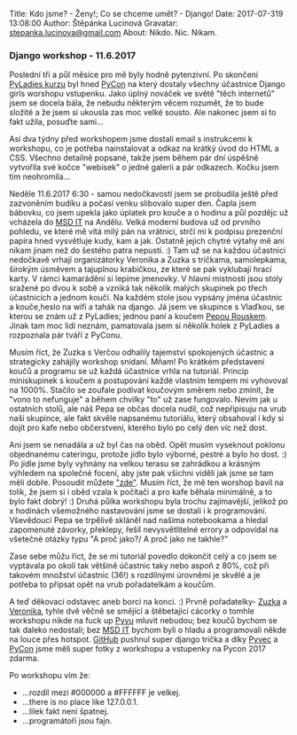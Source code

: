 Title:  Kdo jsme? - Ženy!; Co se chceme umět? - Django!
Date: 2017-07-319 13:08:00
Author: Štěpánka Lucinová
Gravatar: stepanka.lucinova@gmail.com
About: Nikdo. Nic. Nikam.

### Django workshop - 11.6.2017
   
Poslední tři a půl měsíce pro mě byly hodně pytenzivní. Po skončení [PyLadies kurzu](http://pyladies.cz/) byl hned [PyCon](https://cz.pycon.org/2017/) na který dostaly
všechny účastnice Django girls worshopu vstupenku. Jako úplný nováček ve světě "těch internetů" jsem se docela bála,
že nebudu některým věcem rozumět, že to bude složité a že jsem si ukousla zas moc velké sousto. Ale nakonec jsem si
to fakt užila, posuďte sami...

Asi dva týdny před workshopem jsme dostali email s instrukcemi k workshopu, co je potřeba nainstalovat a odkaz na
krátký úvod do HTML a CSS. Všechno detailně popsané, takže jsem během pár dní úspěšně vytvořila své kočce "webísek"
o jedné galerii a pár odkazech. Kočku jsem tím neohromila...

Neděle 11.6.2017 6:30 - samou nedočkavostí jsem se probudila ještě před zazvoněním budíku a počasí venku slibovalo
super den. Čapla jsem bábovku, co jsem upekla jako úplatek pro kouče a o hodinu a půl pozdějc už vcházela do [MSD IT](https://www.msdit.cz/) na Andělu. Velká moderní budova už od prvního pohledu, ve které mě vítá milý pán na vrátnici, 
strčí mi k podpisu prezenční papíra hned vysvětluje kudy, kam a jak. Ostatně jejich chytré výtahy mě ani nikam jinam 
než do šestého patra nepustí. :) Tam už se na každou účastnici nedočkavě vrhají organizátorky Veronika a Zuzka s tričkama, samolepkama, širokým úsměvem a tajuplnou krabičkou, ze které se pak vyklubají hrací karty. V rámci kamarádění si lepíme jmenovky. V hlavní místnosti jsou stoly sražené po dvou k sobě a vzniká tak několik malých skupinek po třech účastnicích 
a jednom kouči. Na každém stole jsou vypsány jména účastnic a kouče,heslo na wifi a tahák na django. Já jsem ve skupince 
s Vlaďkou, se kterou se znám už z PyLadies; jednou paní a koučem [Pepou Rouskem](https://rousek.name/). Jinak tam moc lidí neznám, pamatovala jsem si několik holek z PyLadies a rozpoznala pár tváří z PyConu.

Musím říct, že Zuzka s Verčou odhalily tajemství spokojených účastnic a strategicky zahájily workshop snídaní. Mňam!
Po krátkém představení koučů a programu se už každá účastnice vrhla na tutoriál. Princip miniskupinek s koučem a postupování
každé vlastním tempem mi vyhovoval na 1000%. Stačilo se zoufale podívat koučovým směrem nebo zmínit, že "vono to nefunguje"
a během chvilky "to" už zase fungovalo. Nevím jak u ostatních stolů, ale náš Pepa se občas docela nudil, což nepřipisuju
na vrub naší skupince, ale fakt skvěle napsanému tutoriálu, který obsahoval i kdy si dojít pro kafe nebo občerstvení,
kterého bylo po celý den víc než dost.

Ani jsem se nenadála a už byl čas na oběd. Opět musím vyseknout poklonu objednanému cateringu, protože jídlo bylo výborné,
pestré a bylo ho dost. :) Po jídle jsme byly vyhnány na velkou terasu se zahrádkou a krásným výhledem na společné focení,
aby jste pak všichni viděli jak jsme se tam měli dobře. Posoudit můžete ["zde"](https://www.dropbox.com/sh/6s2kyttxdq4g9zr/AABOSpfBOIzIYhR-ktJ0eSLea?dl=0). Musím říct, že mě ten worshop bavil na tolik,
že jsem si i oběd vzala k počítači a pro kafe běhala minimálně, a to bylo fakt dobrý! :) Druhá půlka workshopu byla
trochu zajímavější, jelikož po x hodinách všemožného nastavování jsme se dostali i k programování. Vševědoucí Pepa se trpělivě skláněl nad našima notebookama a hledal zapomenuté závorky, překlepy, řešil nevysvětlitelné errory a odpovídal na všetečné otázky typu "A proč jako?/ A proč jako ne takhle?"

Zase sebe můžu říct, že se mi tutoriál povedlo dokončit celý a co jsem se vyptávala po okolí tak většině účastnic taky nebo
aspoň z 80%, což při takovém množství účastnic (36!) s rozdílnými úrovněmi je skvělé a je potřeba to připsat opět
na vrub pořadatelkám a koučům.

A teď děkovací odstavec aneb borci na konci. :) Prvně pořadatelky- [Zuzka](https://www.facebook.com/zuzejk) a [Veronika](https://twitter.com/lspdv), tyhle dvě věčně se smějící a štěbetající
cácorky o tomhle workshopu nikde na fuck up [Pyvu](https://pyvo.cz/) mluvit nebudou; bez koučů bychom se tak daleko nedostali; bez [MSD IT](https://www.msdit.cz/) bychom byli o hladu
a programovali někde na louce přes hotspot. [GitHub](https://github.com/) pushnul super django trička a díky [Pyvec](http://pyvec.org/) a [PyCon](https://cz.pycon.org/2017/) jsme měli super fotky z workshopu
a vstupenky na Pycon 2017 zdarma.

	
Po workshopu vím že:
 -  ...rozdíl mezi #000000 a #FFFFFF je velkej.
 -  ...there is no place like 127.0.0.1.
 -  ...lilek fakt není špatnej.
 -  ...programátoři jsou fajn.
